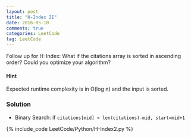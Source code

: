 ```yaml
---
layout: post
title: "H-Index II"
date: 2016-05-10
comments: true
categories: LeetCode
tag: LeetCode
---
```


Follow up for H-Index: What if the citations array is sorted in ascending order? Could you optimize your algorithm?

#### Hint
Expected runtime complexity is in O(log n) and the input is sorted.

<!--more-->
### Solution
* Binary Search: if `citations[mid] < len(citations)-mid, start=mid+1`

{% include_code LeetCode/Python/H-Index2.py %}


